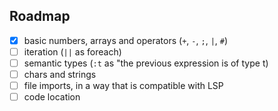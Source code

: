 

## Roadmap

- [x] basic numbers, arrays and operators (`+`, `-`, `;`, `|`, `#`)
- [ ] iteration (`||` as foreach)
- [ ] semantic types (`:t` as "the previous expression is of type t)
- [ ] chars and strings
- [ ] file imports, in a way that is compatible with LSP
- [ ] code location
